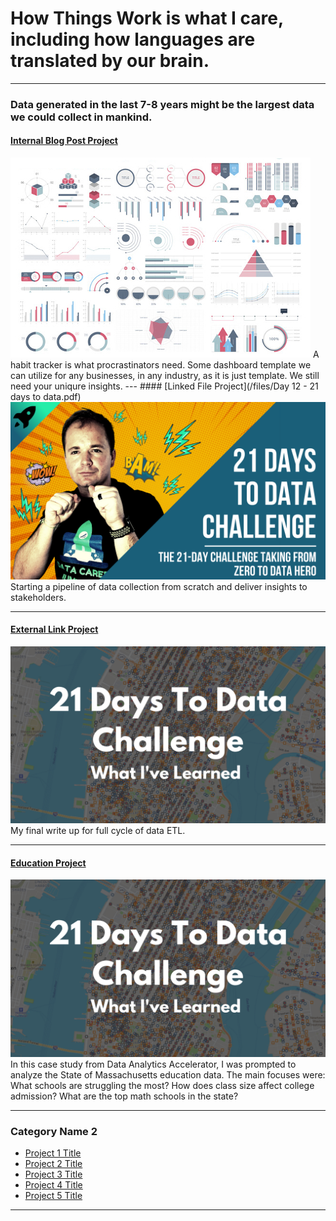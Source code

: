 # How Things Work is what I care, including how languages are translated by our brain. 

---

### Data generated in the last 7-8 years might be the largest data we could collect in mankind.  

#### [Internal Blog Post Project](/bank)
<img src="images/dummy_thumbnail.jpg?raw=true"/>
A habit tracker is what procrastinators need. Some dashboard template we can utilize for any businesses, in any industry, as it is just template. We still need your uniqure insights. 
---
#### [Linked File Project](/files/Day 12 - 21 days to data.pdf)
<img src="images/21 Days To Data Challenge.png?raw=true"/>
Starting a pipeline of data collection from scratch and deliver insights to stakeholders. 

---
#### [External Link Project](https://www.linkedin.com/pulse/what-i-learned-21-days-data-avery-smith)
[<img src="images/21 Days To Data Challenge What I've Learned Cover.png?raw=true"/>](https://www.linkedin.com/pulse/what-i-learned-21-days-data-avery-smith)
My final write up for full cycle of data ETL. 


---
#### [Education Project](https://www.linkedin.com/pulse/massachusetts-education-analysis-samantha-paul/)
[<img src="images/21 Days To Data Challenge What I've Learned Cover.png?raw=true"/>](https://www.linkedin.com/pulse/what-i-learned-21-days-data-avery-smith)
In this case study from Data Analytics Accelerator, I was prompted to analyze the State of Massachusetts education data. The main focuses were:
What schools are struggling the most?
How does class size affect college admission?
What are the top math schools in the state? 

---

### Category Name 2

- [Project 1 Title](http://example.com/)
- [Project 2 Title](http://example.com/)
- [Project 3 Title](http://example.com/)
- [Project 4 Title](http://example.com/)
- [Project 5 Title](http://example.com/)

---




